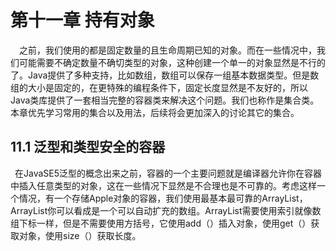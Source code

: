 # 第十一章 持有对象
  之前，我们使用的都是固定数量的且生命周期已知的对象。而在一些情况中，我们可能需要不确定数量不确切类型的对象，这种创建一个单一的对象显然是不行的了。Java提供了多种支持，比如数组，数组可以保存一组基本数据类型。但是数组的大小是固定的，在更特殊的编程条件下，固定长度显然是不友好的，所以Java类库提供了一套相当完整的容器类来解决这个问题。我们也称作是集合类。本章优先学习常用的集合以及用法，后续将会更加深入的讨论其它的集合。

## 11.1 泛型和类型安全的容器

 在JavaSE5泛型的概念出来之前，容器的一个主要问题就是编译器允许你在容器中插入任意类型的对象，这在一些情况下显然是不合理也是不可靠的。考虑这样一个情况，有一个存储Apple对象的容器，我们使用最基本最可靠的ArrayList，ArrayList你可以看成是一个可以自动扩充的数组。ArrayList需要使用索引就像数组下标一样，但是不需要使用方括号，它使用add（）插入对象，使用get（）获取对象，使用size（）获取长度。
